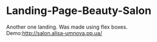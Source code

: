 # Landing-Page-Beauty-Salon
Another one landing. Was made using flex boxes. <br>
Demo:http://salon.alisa-umnova.pp.ua/
